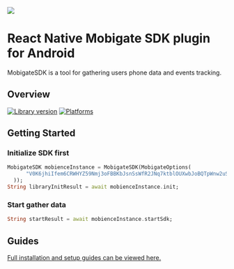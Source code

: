 ![](https://wiki.spicymobile.pl/wiki/mobigatesdk/download/Main/WebHome/MobienceSDK_Mobigate.png?width=300&height=300)
# React Native Mobigate SDK plugin for Android
MobigateSDK is a tool for gathering users phone data and events tracking. 

## Overview

[![Library version](https://img.shields.io/badge/pub-1.0.2-blue)](https://pub.dev/packages/flutter_mobigate) [![Platforms](https://img.shields.io/badge/platforms-android-lightgrey)](https://developer.android.com/)

## Getting Started
### Initialize SDK first
```dart
MobigateSDK mobienceInstance = MobigateSDK(MobigateOptions(
      "V0K6jhiIfem6CRWHYZ59Nmj3oFBBKbJsnSsWfR2JNq7ktblOUXwbJoBQTpWnw2uSwW76gpiu2kun50jweTY69B"
  ));
String libraryInitResult = await mobienceInstance.init;
```
### Start gather data
```dart
String startResult = await mobienceInstance.startSdk;
```
## Guides
[Full installation and setup guides can be viewed here.](https://wiki.spicymobile.pl/wiki/mobigatesdk/view/Main/sdkintegration/flutterintegration/)

